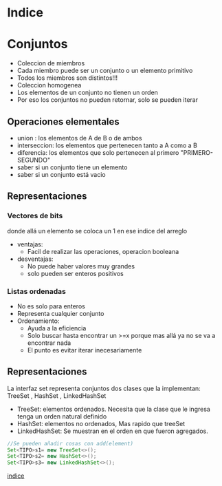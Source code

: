# Indice

# Conjuntos
- Coleccion de miembros
- Cada miembro puede ser un conjunto o un elemento primitivo
- Todos los miembros son distintos!!!
- Coleccion homogenea
- Los elementos de un conjunto no tienen un orden
- Por eso los conjuntos no pueden retornar, solo se pueden iterar

## Operaciones elementales
- union : los elementos de A de B o de ambos
- interseccion: los elementos que pertenecen tanto a A como a B
- diferencia: los elementos que solo pertenecen al primero "PRIMERO-SEGUNDO"
- saber si un conjunto tiene un elemento
- saber si un conjunto está vacio
  
## Representaciones
### Vectores de bits
donde allá un elemento se coloca un 1 en ese indice del arreglo
- ventajas:
  - Facil de realizar las operaciones, operacion booleana
- desventajas:
  - No puede haber valores muy grandes
  - solo pueden ser enteros positivos

### Listas ordenadas
- No es solo para enteros
- Representa cualquier conjunto
- Ordenamiento:
  - Ayuda a la eficiencia
  - Solo buscar hasta encontrar un >=x porque mas allá ya no se va a encontrar nada
  - El punto es evitar iterar inecesariamente

## Representaciones
La interfaz set representa conjuntos
dos clases que la implementan: TreeSet , HashSet , LinkedHashSet
- TreeSet: elementos ordenados. Necesita que la clase que le ingresa tenga un orden natural definido
- HashSet: elementos no ordenados, Mas rapido que treeSet
- LinkedHashSet: Se muestran en el orden en que fueron agregados. 
~~~java
//Se pueden añadir cosas con add(element)
Set<TIPO>s1= new TreeSet<>();
Set<TIPO>s2= new HashSet<>();
Set<TIPO>s3= new LinkedHashSet<>();
~~~

[indice](#indice)